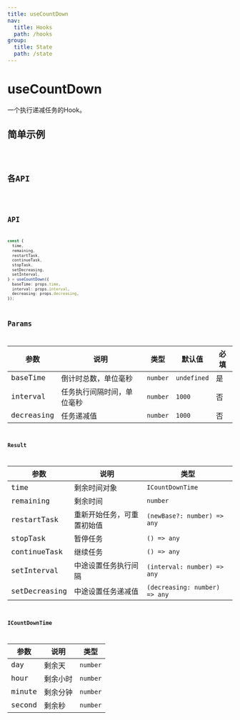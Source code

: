 ```yaml
---
title: useCountDown
nav:
  title: Hooks
  path: /hooks
group:
  title: State
  path: /state
---
```


# useCountDown

一个执行递减任务的Hook。

## 简单示例

<code src="./demo/simple.tsx" />

## 各API

<code src="./demo/apis.tsx" />

## API

```typescript
const {
  time,
  remaining,
  restartTask,
  continueTask,
  stopTask,
  setDecreasing,
  setInterval,
} = useCountDown({
  baseTime: props.time,
  interval: props.interval,
  decreasing: props.decreasing,
});
```

## Params

| 参数      | 说明           | 类型                                                    | 默认值      | 必填 |
| --------- | -------------- | ------------------------------------------------------- | ----------- | ----|
| baseTime   | 倒计时总数，单位毫秒     | `number`                                                 | `undefined` | 是 |
| interval  | 任务执行间隔时间，单位毫秒     | `number`                                                | `1000`      | 否 |
| decreasing |  任务递减值  |`number`                                           |`1000`| 否 |

### Result

| 参数            | 说明           | 类型                      |
| --------------- | -------------- | ------------------------- |
| time       | 剩余时间对象   | `ICountDownTime`                  |
| remaining       | 剩余时间 | `number` |
| restartTask | 重新开始任务，可重置初始值     | `(newBase?: number) => any`           |
| stopTask       | 暂停任务 | `() => any` |
| continueTask       | 继续任务 | `() => any` |
| setInterval       | 中途设置任务执行间隔 | `(interval: number) => any` |
| setDecreasing       | 中途设置任务递减值 | `(decreasing: number) => any` |

### ICountDownTime

| 参数            | 说明           | 类型                      |
| --------------- | -------------- | ------------------------- |
| day       | 剩余天  | `number`      |
| hour       | 剩余小时   | `number`        |
| minute       | 剩余分钟   | `number`        |
| second       | 剩余秒   | `number`        |

